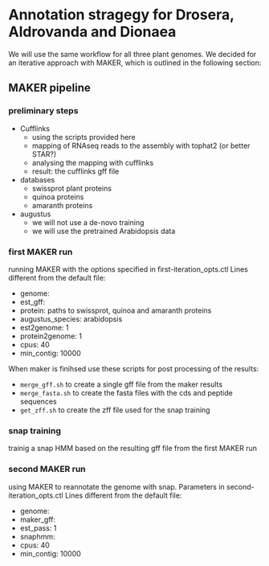 # Annotation stragegy for Drosera, Aldrovanda and Dionaea

We will use the same workflow for all three plant genomes. We decided for an
iterative approach with MAKER, which is outlined in the following section:

## MAKER pipeline

### preliminary steps

- Cufflinks
  + using the scripts provided here
  + mapping of RNAseq reads to the assembly with tophat2 (or better STAR?)
  + analysing the mapping with cufflinks
  + result: the cufflinks gff file
- databases
  + swissprot plant proteins
  + quinoa proteins
  + amaranth proteins
- augustus
  + we will not use a de-novo training
  + we will use the pretrained Arabidopsis data


### first MAKER run

running MAKER with the options specified in first-iteration_opts.ctl
Lines different from the default file:

- genome: <add path to genome assembly>
- est_gff: <add path to cufflinks output>
- protein: paths to swissprot, quinoa and amaranth proteins
- augustus_species: arabidopsis
- est2genome: 1
- protein2genome: 1
- cpus: 40
- min_contig: 10000

When maker is finihsed use these scripts for post processing of the results:

- `merge_gff.sh` to create a single gff file from the maker results
- `merge_fasta.sh` to create the fasta files with the cds and peptide sequences
- `get_zff.sh` to create the zff file used for the snap training

### snap training

trainig a snap HMM based on the resulting gff file from the first MAKER run

### second MAKER run

using MAKER to reannotate the genome with snap. Parameters in second-iteration_opts.ctl
Lines different from the default file:

- genome: <add path to genome assembly>
- maker_gff: <add path to previous results>
- est_pass: 1
- snaphmm: <add path to snap HMM>
- cpus: 40
- min_contig: 10000